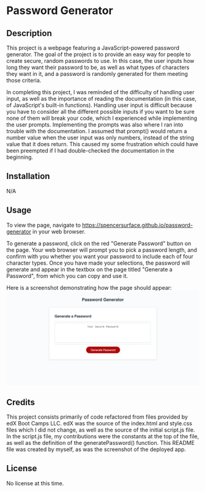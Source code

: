 # Password Generator

## Description

This project is a webpage featuring a JavaScript-powered password generator. The goal of the project is to provide an easy way for people to create secure, random passwords to use. In this case, the user inputs how long they want their password to be, as well as what types of characters they want in it, and a password is randomly generated for them meeting those criteria.

In completing this project, I was reminded of the difficulty of handling user input, as well as the importance of reading the documentation (in this case, of JavaScript's built-in functions). Handling user input is difficult because you have to consider all the different possible inputs if you want to be sure none of them will break your code, which I experienced while implementing the user prompts. Implementing the prompts was also where I ran into trouble with the documentation. I assumed that prompt() would return a number value when the user input was only numbers, instead of the string value that it does return. This caused my some frustration which could have been preempted if I had double-checked the documentation in the beginning.

## Installation

N/A

## Usage

To view the page, navigate to https://spencersurface.github.io/password-generator in your web browser.

To generate a password, click on the red "Generate Password" button on the page. Your web browser will prompt you to pick a password length, and confirm with you whether you want your password to include each of four character types. Once you have made your selections, the password will generate and appear in the textbox on the page titled "Generate a Password", from which you can copy and use it.

Here is a screenshot demonstrating how the page should appear: ![screenshot](assets/images/screenshot.png)

## Credits

This project consists primarily of code refactored from files provided by edX Boot Camps LLC. edX was the source of the index.html and style.css files which I did not change, as well as the source of the initial script.js file. In the script.js file, my contributions were the constants at the top of the file, as well as the definition of the generatePassword() function. This README file was created by myself, as was the screenshot of the deployed app.

## License

No license at this time.
